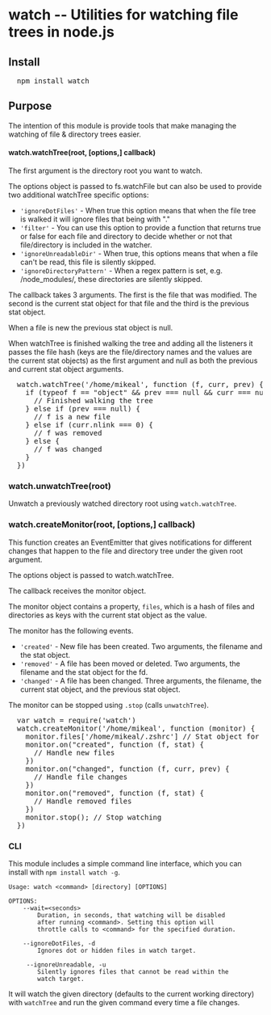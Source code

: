 # watch -- Utilities for watching file trees in node.js

## Install

<pre>
  npm install watch
</pre>

## Purpose

The intention of this module is provide tools that make managing the watching of file & directory trees easier.

#### watch.watchTree(root, [options,] callback)

The first argument is the directory root you want to watch.

The options object is passed to fs.watchFile but can also be used to provide two additional watchTree specific options:

* `'ignoreDotFiles'` - When true this option means that when the file tree is walked it will ignore files that being with "."
* `'filter'` - You can use this option to provide a function that returns true or false for each file and directory to decide whether or not that file/directory is included in the watcher.
* `'ignoreUnreadableDir'` - When true, this options means that when a file can't be read, this file is silently skipped.
* `'ignoreDirectoryPattern'` - When a regex pattern is set, e.g. /node_modules/, these directories are silently skipped.

The callback takes 3 arguments. The first is the file that was modified. The second is the current stat object for that file and the third is the previous stat object.

When a file is new the previous stat object is null.

When watchTree is finished walking the tree and adding all the listeners it passes the file hash (keys are the file/directory names and the values are the current stat objects) as the first argument and null as both the previous and current stat object arguments.

<pre>
  watch.watchTree('/home/mikeal', function (f, curr, prev) {
    if (typeof f == "object" && prev === null && curr === null) {
      // Finished walking the tree
    } else if (prev === null) {
      // f is a new file
    } else if (curr.nlink === 0) {
      // f was removed
    } else {
      // f was changed
    }
  })
</pre>

### watch.unwatchTree(root)

Unwatch a previously watched directory root using `watch.watchTree`.

### watch.createMonitor(root, [options,] callback)

This function creates an EventEmitter that gives notifications for different changes that happen to the file and directory tree under the given root argument.

The options object is passed to watch.watchTree.

The callback receives the monitor object.

The monitor object contains a property, `files`, which is a hash of files and directories as keys with the current stat object as the value.

The monitor has the following events.

* `'created'` - New file has been created. Two arguments, the filename and the stat object.
* `'removed'` - A file has been moved or deleted. Two arguments, the filename and the stat object for the fd.
* `'changed'` - A file has been changed. Three arguments, the filename, the current stat object, and the previous stat object.

The monitor can be stopped using `.stop` (calls `unwatchTree`).

<pre>
  var watch = require('watch')
  watch.createMonitor('/home/mikeal', function (monitor) {
    monitor.files['/home/mikeal/.zshrc'] // Stat object for my zshrc.
    monitor.on("created", function (f, stat) {
      // Handle new files
    })
    monitor.on("changed", function (f, curr, prev) {
      // Handle file changes
    })
    monitor.on("removed", function (f, stat) {
      // Handle removed files
    })
    monitor.stop(); // Stop watching
  })
</pre>

### CLI

This module includes a simple command line interface, which you can install with `npm install watch -g`.


```
Usage: watch <command> [directory] [OPTIONS]

OPTIONS:
    --wait=<seconds>
        Duration, in seconds, that watching will be disabled
        after running <command>. Setting this option will
        throttle calls to <command> for the specified duration.

    --ignoreDotFiles, -d
        Ignores dot or hidden files in watch target.

     --ignoreUnreadable, -u
        Silently ignores files that cannot be read within the
        watch target.
```

It will watch the given directory (defaults to the current working directory) with `watchTree` and run the given command every time a file changes.
